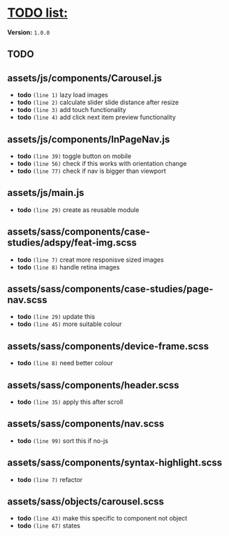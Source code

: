 # [TODO list:]( http://geckotree.co.uk )

**Version:** `1.0.0`

## TODO

## assets/js/components/Carousel.js

-  **todo** `(line 1)`  lazy load images
-  **todo** `(line 2)`  calculate slider slide distance after resize
-  **todo** `(line 3)`  add touch functionality
-  **todo** `(line 4)`  add click next item preview functionality

## assets/js/components/InPageNav.js

-  **todo** `(line 39)`  toggle button on mobile
-  **todo** `(line 56)`  check if this works with orientation change
-  **todo** `(line 77)`  check if nav is bigger than viewport

## assets/js/main.js

-  **todo** `(line 29)`  create as reusable module

## assets/sass/components/case-studies/adspy/feat-img.scss

-  **todo** `(line 7)`  creat more responisve sized images
-  **todo** `(line 8)`  handle retina images

## assets/sass/components/case-studies/page-nav.scss

-  **todo** `(line 29)`  update this
-  **todo** `(line 45)`  more suitable colour

## assets/sass/components/device-frame.scss

-  **todo** `(line 8)`  need better colour

## assets/sass/components/header.scss

-  **todo** `(line 35)`  apply this after scroll

## assets/sass/components/nav.scss

-  **todo** `(line 99)`  sort this if no-js

## assets/sass/components/syntax-highlight.scss

-  **todo** `(line 7)`  refactor

## assets/sass/objects/carousel.scss

-  **todo** `(line 43)`  make this specific to component not object
-  **todo** `(line 67)`  states
